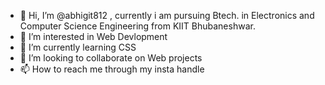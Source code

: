 - 👋 Hi, I’m @abhigit812 , currently i am pursuing Btech. in Electronics and Computer Science Engineering from KIIT Bhubaneshwar.  
- 👀 I’m interested in Web Devlopment
- 🌱 I’m currently learning CSS
- 💞️ I’m looking to collaborate on Web projects
- 📫 How to reach me through my insta handle

<!---
abhigit812/abhigit812 is a ✨ special ✨ repository because its `README.md` (this file) appears on your GitHub profile.
You can click the Preview link to take a look at your changes.
--->
